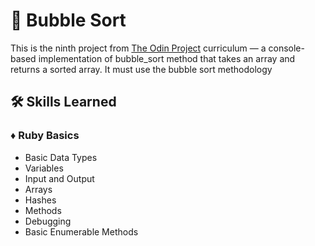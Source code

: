 # 🔀 Bubble Sort

This is the ninth project from [The Odin Project](https://github.com/TheOdinProject) curriculum — a console-based implementation of bubble_sort method that takes an array and returns a sorted array. It must use the bubble sort methodology

## 🛠️ Skills Learned

### ♦️ Ruby Basics

- Basic Data Types
- Variables
- Input and Output
- Arrays
- Hashes
- Methods
- Debugging
- Basic Enumerable Methods
